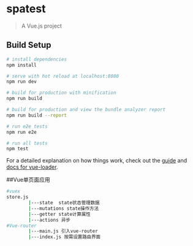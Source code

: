 # spatest

> A Vue.js project

## Build Setup

``` bash
# install dependencies
npm install

# serve with hot reload at localhost:8080
npm run dev

# build for production with minification
npm run build

# build for production and view the bundle analyzer report
npm run build --report

# run e2e tests
npm run e2e

# run all tests
npm test
```

For a detailed explanation on how things work, check out the [guide](http://vuejs-templates.github.io/webpack/) and [docs for vue-loader](http://vuejs.github.io/vue-loader).

##Vue单页面应用
```bash
#vuex
store.js
        |---state  state状态管理数据
        |---mutations state操作方法
        |---getter state计算属性
        |---actions 异步
#Vue-router
        |---main.js 引入vue-router
        |---index.js 按需设置路由界面
